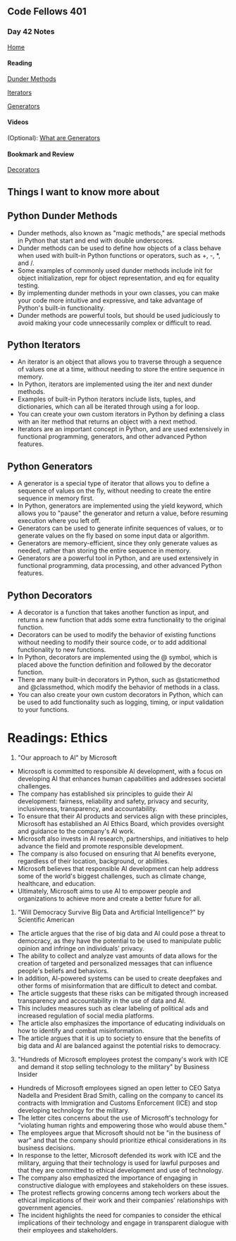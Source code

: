 ## Code Fellows 401

### Day 42 Notes

[Home](../README.md)

#### Reading

[Dunder Methods](https://dbader.org/blog/python-dunder-methods)

[Iterators](https://dbader.org/blog/python-iterators)

[Generators](https://dbader.org/blog/python-generators)

#### Videos

(Optional): [What are Generators](https://realpython.com/lessons/what-are-python-generators/)

#### Bookmark and Review

[Decorators](https://realpython.com/primer-on-python-decorators/)

## Things I want to know more about

## Python Dunder Methods

* Dunder methods, also known as "magic methods," are special methods in Python that start and end with double underscores.
* Dunder methods can be used to define how objects of a class behave when used with built-in Python functions or operators, such as +, -, *, and /.
* Some examples of commonly used dunder methods include init for object initialization, repr for object representation, and eq for equality testing.
* By implementing dunder methods in your own classes, you can make your code more intuitive and expressive, and take advantage of Python's built-in functionality.
* Dunder methods are powerful tools, but should be used judiciously to avoid making your code unnecessarily complex or difficult to read.

## Python Iterators

* An iterator is an object that allows you to traverse through a sequence of values one at a time, without needing to store the entire sequence in memory.
* In Python, iterators are implemented using the iter and next dunder methods.
* Examples of built-in Python iterators include lists, tuples, and dictionaries, which can all be iterated through using a for loop.
* You can create your own custom iterators in Python by defining a class with an iter method that returns an object with a next method.
* Iterators are an important concept in Python, and are used extensively in functional programming, generators, and other advanced Python features.

## Python Generators

* A generator is a special type of iterator that allows you to define a sequence of values on the fly, without needing to create the entire sequence in memory first.
* In Python, generators are implemented using the yield keyword, which allows you to "pause" the generator and return a value, before resuming execution where you left off.
* Generators can be used to generate infinite sequences of values, or to generate values on the fly based on some input data or algorithm.
* Generators are memory-efficient, since they only generate values as needed, rather than storing the entire sequence in memory.
* Generators are a powerful tool in Python, and are used extensively in functional programming, data processing, and other advanced Python features.

## Python Decorators

* A decorator is a function that takes another function as input, and returns a new function that adds some extra functionality to the original function.
* Decorators can be used to modify the behavior of existing functions without needing to modify their source code, or to add additional functionality to new functions.
* In Python, decorators are implemented using the @ symbol, which is placed above the function definition and followed by the decorator function.
* There are many built-in decorators in Python, such as @staticmethod and @classmethod, which modify the behavior of methods in a class.
* You can also create your own custom decorators in Python, which can be used to add functionality such as logging, timing, or input validation to your functions.

# Readings: Ethics

1. "Our approach to AI" by Microsoft
  
* Microsoft is committed to responsible AI development, with a focus on developing AI that enhances human capabilities and addresses societal challenges.
* The company has established six principles to guide their AI development: fairness, reliability and safety, privacy and security, inclusiveness, transparency, and accountability.
* To ensure that their AI products and services align with these principles, Microsoft has established an AI Ethics Board, which provides oversight and guidance to the company's AI work.
* Microsoft also invests in AI research, partnerships, and initiatives to help advance the field and promote responsible development.
* The company is also focused on ensuring that AI benefits everyone, regardless of their location, background, or abilities.
* Microsoft believes that responsible AI development can help address some of the world's biggest challenges, such as climate change, healthcare, and education.
* Ultimately, Microsoft aims to use AI to empower people and organizations to achieve more and create a better future for all.

1. "Will Democracy Survive Big Data and Artificial Intelligence?" by Scientific American

* The article argues that the rise of big data and AI could pose a threat to democracy, as they have the potential to be used to manipulate public opinion and infringe on individuals' privacy.
* The ability to collect and analyze vast amounts of data allows for the creation of targeted and personalized messages that can influence people's beliefs and behaviors.
* In addition, AI-powered systems can be used to create deepfakes and other forms of misinformation that are difficult to detect and combat.
* The article suggests that these risks can be mitigated through increased transparency and accountability in the use of data and AI.
* This includes measures such as clear labeling of political ads and increased regulation of social media platforms.
* The article also emphasizes the importance of educating individuals on how to identify and combat misinformation.
* The article argues that it is up to society to ensure that the benefits of big data and AI are balanced against the potential risks to democracy.

3. "Hundreds of Microsoft employees protest the company's work with ICE and demand it stop selling technology to the military" by Business Insider

* Hundreds of Microsoft employees signed an open letter to CEO Satya Nadella and President Brad Smith, calling on the company to cancel its contracts with Immigration and Customs Enforcement (ICE) and stop developing technology for the military.
* The letter cites concerns about the use of Microsoft's technology for "violating human rights and empowering those who would abuse them."
* The employees argue that Microsoft should not be "in the business of war" and that the company should prioritize ethical considerations in its business decisions.
* In response to the letter, Microsoft defended its work with ICE and the military, arguing that their technology is used for lawful purposes and that they are committed to ethical development and use of technology.
* The company also emphasized the importance of engaging in constructive dialogue with employees and stakeholders on these issues.
* The protest reflects growing concerns among tech workers about the ethical implications of their work and their companies' relationships with government agencies.
* The incident highlights the need for companies to consider the ethical implications of their technology and engage in transparent dialogue with their employees and stakeholders.
